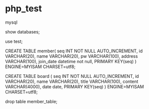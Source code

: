 # php_test

mysql

show databases;

use test;

CREATE TABLE member(
	seq INT NOT NULL AUTO_INCREMENT,
	id VARCHAR(20),
    name VARCHAR(20),
	pw VARCHAR(100),
	address VARCHAR(100),
	join_date datetime not null, 
	PRIMARY KEY(seq)
) ENGINE=MYISAM CHARSET=utf8;

CREATE TABLE board (
	seq INT NOT NULL AUTO_INCREMENT,
	id VARCHAR(20),
	name VARCHAR(20),
    title VARCHAR(100),
	content VARCHAR(4000),
	date date,
	PRIMARY KEY(seq)
) ENGINE=MYISAM CHARSET=utf8;

drop table member_table;